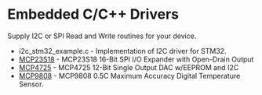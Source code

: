 # Embedded C/C++ Drivers
Supply I2C or SPI Read and Write routines for your device.

* i2c_stm32_example.c - Implementation of I2C driver for STM32.<br />
* [MCP23S18](https://www.microchip.com/en-us/product/mcp23s18) - MCP23S18 16-Bit SPI I/O Expander with Open-Drain Output
* [MCP4725](https://www.microchip.com/en-us/product/MCP4725) - MCP4725 12-Bit Single Output DAC w/EEPROM and I2C
* [MCP9808](https://www.microchip.com/en-us/product/mcp9808) - MCP9808 0.5C Maximum Accuracy Digital Temperature Sensor.
<br />


